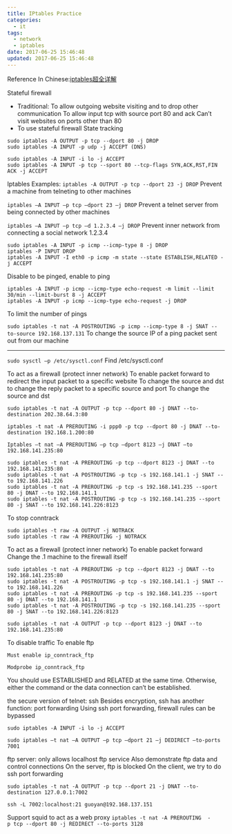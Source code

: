 ```yaml
---
title: IPtables Practice
categories:
  - it
tags:
  - network
  - iptables
date: 2017-06-25 15:46:48
updated: 2017-06-25 15:46:48
---
```


Reference In Chinese:[iptables超全详解](http://www.linuxidc.com/Linux/2016-09/134832.htm)

Stateful firewall
- Traditional: 
  To allow outgoing website visiting and to drop other communication
  To allow input tcp with source port 80 and ack
  Can’t visit websites on ports other than 80
- To use stateful firewall
  State tracking

```
sudo iptables -A OUTPUT -p tcp --dport 80 -j DROP
sudo iptables -A INPUT -p udp -j ACCEPT (DNS)

sudo iptables -A INPUT -i lo -j ACCEPT
sudo iptables -A INPUT -p tcp --sport 80 --tcp-flags SYN,ACK,RST,FIN ACK -j ACCEPT
```

Iptables Examples:
`iptables -A OUTPUT -p tcp --dport 23 -j DROP` 
Prevent a machine from telneting to other machines

`iptables –A INPUT –p tcp –dport 23 –j DROP` 
Prevent a telnet server from being connected by other machines

`iptables –A INPUT –p tcp –d 1.2.3.4 –j DROP` 
Prevent inner network from connecting a social network 1.2.3.4

```
sudo iptables -A INPUT -p icmp --icmp-type 8 -j DROP
iptables -P INPUT DROP
iptables -A INPUT -I eth0 -p icmp -m state --state ESTABLISH,RELATED -j ACCEPT
```
Disable to be pinged, enable to ping

```
iptables -A INPUT -p icmp --icmp-type echo-request -m limit --limit 30/min --limit-burst 8 -j ACCEPT
iptables -A INPUT -p icmp --icmp-type echo-request -j DROP
```
To limit the number of pings

`sudo iptables -t nat -A POSTROUTING -p icmp --icmp-type 8 -j SNAT --to-source 192.168.137.131`
To change the source IP of a ping packet sent out from our machine

---- 


`sudo sysctl –p /etc/sysctl.conf`
Find  /etc/sysctl.conf

To act as a firewall (protect inner network)
To enable packet forward
  to redirect the input packet to a specific website
    To change the source and dst
  to change the reply packet to a specific source and port
    To change the source and dst
```
sudo iptables -t nat -A OUTPUT -p tcp --dport 80 -j DNAT --to-destination 202.38.64.3:80

iptables -t nat -A PREROUTING -i ppp0 -p tcp --dport 80 -j DNAT --to-destination 192.168.1.200:80

Iptables –t nat –A PREROUTING –p tcp –dport 8123 –j DNAT –to 192.168.141.235:80

sudo iptables -t nat -A PREROUTING -p tcp --dport 8123 -j DNAT --to 192.168.141.235:80
sudo iptables -t nat -A POSTROUTING -p tcp -s 192.168.141.1 -j SNAT --to 192.168.141.226
sudo iptables -t nat -A PREROUTING -p tcp -s 192.168.141.235 --sport 80 -j DNAT --to 192.168.141.1
sudo iptables -t nat -A POSTROUTING -p tcp -s 192.168.141.235 --sport 80 -j SNAT --to 192.168.141.226:8123
```

To stop conntrack
```
sudo iptables -t raw -A OUTPUT -j NOTRACK
sudo iptables -t raw -A PREROUTING -j NOTRACK
```

To act as a firewall (protect inner network)
To enable packet forward
Change the .1 machine to the firewall itself
```
sudo iptables -t nat -A PREROUTING -p tcp --dport 8123 -j DNAT --to 192.168.141.235:80
sudo iptables -t nat -A POSTROUTING -p tcp -s 192.168.141.1 -j SNAT --to 192.168.141.226
sudo iptables -t nat -A PREROUTING -p tcp -s 192.168.141.235 --sport 80 -j DNAT --to 192.168.141.1
sudo iptables -t nat -A POSTROUTING -p tcp -s 192.168.141.235 --sport 80 -j SNAT --to 192.168.141.226:8123

sudo iptables -t nat -A OUTPUT -p tcp --dport 8123 -j DNAT --to 192.168.141.235:80
```

To disable traffic
To enable ftp
```
Must enable ip_conntrack_ftp 

Modprobe ip_conntrack_ftp
```
You should use ESTABLISHED and RELATED at the same time. Otherwise, either the command or the data connection can’t be established. 


the secure version of telnet: ssh
Besides encryption, ssh has another function: port forwarding
Using ssh port forwarding, firewall rules can be bypassed
```
sudo iptables -A INPUT -i lo -j ACCEPT

sudo iptables –t nat –A OUTPUT –p tcp –dport 21 –j DEDIRECT –to-ports 7001
```

ftp server: only allows localhost ftp service
  Also demonstrate ftp data and control connections
  On the server, ftp is blocked
  On the client, we try to do ssh port forwarding
```
sudo iptables -t nat -A OUTPUT -p tcp --dport 21 -j DNAT --to-destination 127.0.0.1:7002

ssh -L 7002:localhost:21 guoyan@192.168.137.151
```

Support squid to act as a web proxy
`iptables -t nat -A PREROUTING  -p tcp --dport 80 -j REDIRECT --to-ports 3128`
